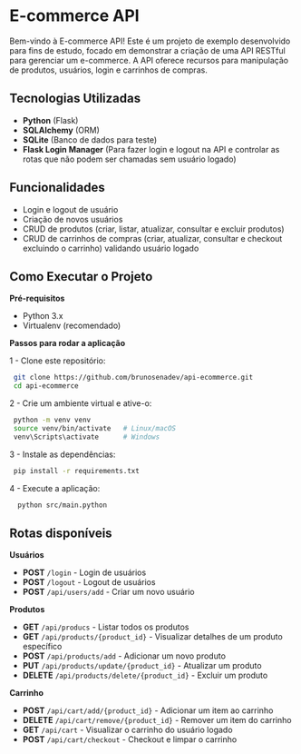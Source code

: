 
# E-commerce API

Bem-vindo à E-commerce API! Este é um projeto de exemplo desenvolvido para fins de estudo, focado em demonstrar a criação de uma API RESTful para gerenciar um e-commerce. A API oferece recursos para manipulação de produtos, usuários, login e carrinhos de compras.


## Tecnologias Utilizadas

- **Python** (Flask)
- **SQLAlchemy** (ORM)
- **SQLite** (Banco de dados para teste)
- **Flask Login Manager** (Para fazer login e logout na API e controlar as rotas que não podem ser chamadas sem usuário logado)



## Funcionalidades

- Login e logout de usuário 
- Criação de novos usuários
- CRUD de produtos (criar, listar, atualizar, consultar e excluir produtos)
- CRUD de carrinhos de compras (criar, atualizar, consultar e checkout excluindo o carrinho) validando usuário logado

## Como Executar o Projeto

**Pré-requisitos**
- Python 3.x
- Virtualenv (recomendado)


**Passos para rodar a aplicação**

 1 - Clone este repositório:
 ```bash
  git clone https://github.com/brunosenadev/api-ecommerce.git
  cd api-ecommerce
```
2 - Crie um ambiente virtual e ative-o:
 ```bash
  python -m venv venv
  source venv/bin/activate   # Linux/macOS
  venv\Scripts\activate      # Windows 
```
 3 - Instale as dependências:
 ```bash
  pip install -r requirements.txt
```
4 - Execute a aplicação:
```bash
  python src/main.python
```
## Rotas disponíveis

**Usuários**

- **POST** `/login` - Login de usuários 
- **POST** `/logout` - Logout de usuários
- **POST** `/api/users/add` - Criar um novo usuário

**Produtos**
- **GET** `/api/producs` - Listar todos os produtos
- **GET** `/api/products/{product_id}` - Visualizar detalhes de um produto específico
- **POST** `/api/products/add` - Adicionar um novo produto
- **PUT** `/api/products/update/{product_id}` - Atualizar um produto
- **DELETE** `/api/products/delete/{product_id}` - Excluir um produto

**Carrinho**
- **POST** `/api/cart/add/{product_id}` - Adicionar um item ao carrinho
- **DELETE** `/api/cart/remove/{product_id}` - Remover um item do carrinho
- **GET** `/api/cart` - Visualizar o carrinho do usuário logado
- **POST** `/api/cart/checkout` - Checkout e limpar o carrinho
